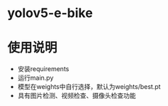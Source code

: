 # yolov5-e-bike
# 使用说明
- 安装requirements
- 运行main.py
- 模型在weights中自行选择，默认为weights/best.pt
- 具有图片检测、视频检查、摄像头检查功能
